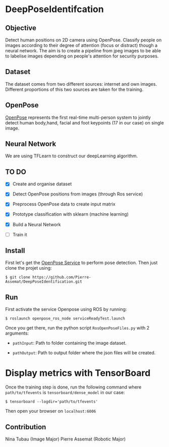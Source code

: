 # DeepPoseIdentifcation

## Objective

Detect human positions on 2D camera using OpenPose. Classify people on images according to their degree of attention (focus or distract) though a neural network. The aim is to create a pipeline from jpeg images to be able to labelise images depending on people's attention for security purposes.

## Dataset

The dataset comes from two different sources: internet and own images. Different proportions of this two sources are taken for the training.

## OpenPose

[OpenPose](https://github.com/CMU-Perceptual-Computing-Lab/openpose) represents the first real-time multi-person system to jointly detect human body,hand, facial and foot keypoints (17 in our case) on single image.

## Neural Network

We are using TFLearn to construct our deepLearning algorithm.

## TO DO

- [x] Create and organise dataset

- [x] Detect OpenPose positions from images (through Ros service)

- [x] Preprocess OpenPose data to create input matrix

- [x] Prototype classification with sklearn (machine learning)

- [x] Build a Neural Network

- [ ] Train it

## Install

First let's get the [OpenPose Service](https://github.com/jacques-saraydaryan/ros-openpose) to perform pose detection.
Then just clone the projet using:

```
$ git clone https://github.com/Pierre-Assemat/DeepPoseIdentification.git
```

## Run

First activate the service Openpose using ROS by running:

```
$ roslaunch openpose_ros_node serviceReadyTest.launch
```

Once you get there, run the python script `RosOpenPoseFiles.py` with 2 arguments:

- `pathInput`: Path to folder containing the image dataset.

- `pathOutput`: Path to output folder where the json files will be created.

# Display metrics with TensorBoard

Once the training step is done, run the following command where `path/to/tfevents` is `tensorboard/dense_model` in our case:

```
$ tensorboard --logdir='path/to/tfevents'
```

Then open your browser on `localhost:6006`

## Contribution

Nina Tubau (Image Major)
Pierre Assemat (Robotic Major)
